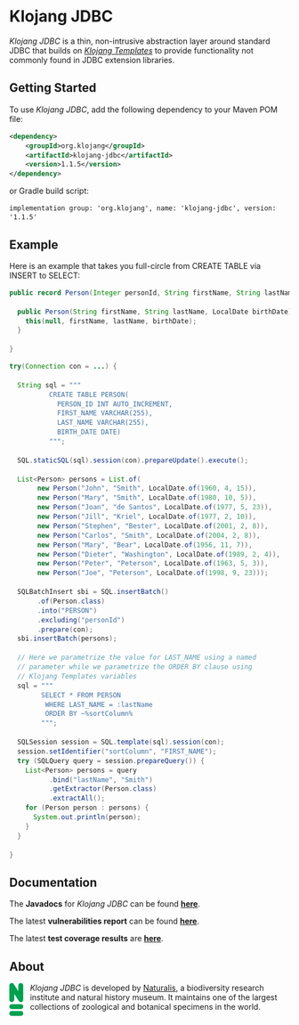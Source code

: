# Klojang JDBC

<i>Klojang JDBC</i> is a thin, non-intrusive abstraction layer around standard JDBC that
builds on <i>[Klojang Templates](https://github.com/klojang4j/klojang-templates)</i> to
provide functionality not commonly found in JDBC extension libraries.

## Getting Started

To use _Klojang JDBC_, add the following dependency to your Maven POM file:

```xml
<dependency>
    <groupId>org.klojang</groupId>
    <artifactId>klojang-jdbc</artifactId>
    <version>1.1.5</version>
</dependency>
```

or Gradle build script:

```
implementation group: 'org.klojang', name: 'klojang-jdbc', version: '1.1.5'
```

## Example

Here is an example that takes you full-circle from CREATE TABLE via INSERT to SELECT:

```java
public record Person(Integer personId, String firstName, String lastName, LocalDate birthDate) {
  
  public Person(String firstName, String lastName, LocalDate birthDate) {
    this(null, firstName, lastName, birthDate);
  }
     
}
```

```java
try(Connection con = ...) {

  String sql = """
          CREATE TABLE PERSON(
            PERSON_ID INT AUTO_INCREMENT, 
            FIRST_NAME VARCHAR(255),
            LAST_NAME VARCHAR(255),
            BIRTH_DATE DATE)
          """;

  SQL.staticSQL(sql).session(con).prepareUpdate().execute();
   
  List<Person> persons = List.of(
       new Person("John", "Smith", LocalDate.of(1960, 4, 15)),
       new Person("Mary", "Smith", LocalDate.of(1980, 10, 5)),
       new Person("Joan", "de Santos", LocalDate.of(1977, 5, 23)),
       new Person("Jill", "Kriel", LocalDate.of(1977, 2, 10)),
       new Person("Stephen", "Bester", LocalDate.of(2001, 2, 8)),
       new Person("Carlos", "Smith", LocalDate.of(2004, 2, 8)),
       new Person("Mary", "Bear", LocalDate.of(1956, 11, 7)),
       new Person("Dieter", "Washington", LocalDate.of(1989, 2, 4)),
       new Person("Peter", "Peterson", LocalDate.of(1963, 5, 3)),
       new Person("Joe", "Peterson", LocalDate.of(1998, 9, 23)));
   
  SQLBatchInsert sbi = SQL.insertBatch()
       .of(Person.class)
       .into("PERSON")
       .excluding("personId")
       .prepare(con);
  sbi.insertBatch(persons);

  // Here we parametrize the value for LAST_NAME using a named 
  // parameter while we parametrize the ORDER BY clause using 
  // Klojang Templates variables
  sql = """
        SELECT * FROM PERSON
         WHERE LAST_NAME = :lastName
         ORDER BY ~%sortColumn%
        """;
   
  SQLSession session = SQL.template(sql).session(con);
  session.setIdentifier("sortColumn", "FIRST_NAME");
  try (SQLQuery query = session.prepareQuery()) {
    List<Person> persons = query
          .bind("lastName", "Smith")
          .getExtractor(Person.class)
          .extractAll();
    for (Person person : persons) {
      System.out.println(person);
    }
  }

}
```

## Documentation

The **Javadocs** for <i>Klojang JDBC</i> can be
found **[here](https://klojang4j.github.io/klojang-jdbc/api)**.

The latest <b>vulnerabilities report</b> can be found
**[here](https://klojang4j.github.io/klojang-jdbc/vulnerabilities/dependency-check-report.html)**.

The latest **test coverage results**
are **[here](https://klojang4j.github.io/klojang-jdbc/coverage)**.

## About

<img src="docs/logo-groen.png" style="float:left;width:5%;padding:0 12px 12px 0"/>

<i>Klojang JDBC</i> is developed by [Naturalis](https://www.naturalis.nl/en), a
biodiversity research institute and natural history museum. It maintains one
of the largest collections of zoological and botanical specimens in the world.
